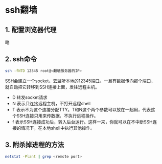 # ssh翻墙

## 1. 配置浏览器代理

略

## 2. ssh命令

```sh
ssh -fNTD 12345 root@<翻墙服务器的IP>
```

SSH会建立一个socket，去监听本地的12345端口。一旦有数据传向那个端口，就自动把它转移到SSH连接上面，发往远程主机。

- D 转发socket请求
- N 表示只连接远程主机，不打开远程shell
- T 表示不为这个连接分配TTY。T和N这个两个参数可以放在一起用，代表这个SSH连接只用来传数据，不执行远程操作。
- f 表示SSH连接成功后，转入后台运行。这样一来，你就可以在不中断SSH连接的情况下，在本地shell中执行其他操作。

## 3. 附杀掉进程的方法

```sh
netstat -Plant | grep <remote port>
```
